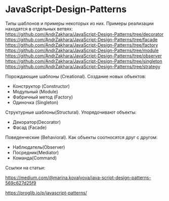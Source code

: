 # JavaScript-Design-Patterns

Типы шаблонов и примеры некоторых из них.
Примеры реализации находятся в отдельных ветвях:
https://github.com/AndrZakhara/JavaScript-Design-Patterns/tree/decorator
https://github.com/AndrZakhara/JavaScript-Design-Patterns/tree/facade
https://github.com/AndrZakhara/JavaScript-Design-Patterns/tree/factory
https://github.com/AndrZakhara/JavaScript-Design-Patterns/tree/module
https://github.com/AndrZakhara/JavaScript-Design-Patterns/tree/observer
https://github.com/AndrZakhara/JavaScript-Design-Patterns/tree/singleton
https://github.com/AndrZakhara/JavaScript-Design-Patterns/tree/strategy

Порождающие шаблоны (Creational). Cоздание новых объектов:
 - Конструктор (Constructor)
 - Модульный (Module)
 - Фабричный метод (Factory)
 - Одиночка (Singleton)

Структурные шаблоны(Structural). Упорядочивают объекты:
 - Декоратор(Decorator)
 - Фасад (Facade)

Поведенческие (Behavioral). Как объекты соотносятся друг с другом:
 - Наблюдатель(Observer)
 - Посредник(Mediator)
 - Команда(Command)

Ссылки на статьи:

https://medium.com/@marina.kovalyova/java-script-design-patterns-569c627d25f9

https://proglib.io/p/javascript-patterns/
